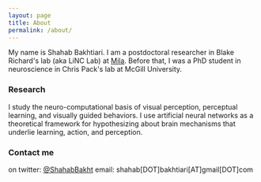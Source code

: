 ```yaml
---
layout: page
title: About
permalink: /about/
---
```


My name is Shahab Bakhtiari. I am a postdoctoral researcher in Blake Richard's lab (aka LiNC Lab) at [Mila](https://mila.quebec/en/). Before that, I was a PhD student in neuroscience in Chris Pack's lab at McGill University. 

### Research

I study the neuro-computational basis of visual perception, perceptual learning, and visually guided behaviors. I use artificial neural networks as a theoretical framework for hypothesizing about brain mechanisms that underlie learning, action, and perception. 

### Contact me

on twitter: [@ShahabBakht](https://twitter.com/shahabbakht?lang=en)
email: shahab[DOT]bakhtiari[AT]gmail[DOT]com
